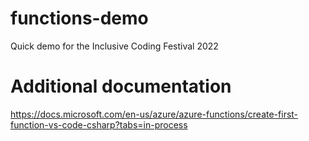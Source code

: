 # functions-demo
Quick demo for the Inclusive Coding Festival 2022

# Additional documentation
https://docs.microsoft.com/en-us/azure/azure-functions/create-first-function-vs-code-csharp?tabs=in-process


